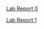 [Lab Report 0](https://ssgadient.github.io/CSE15L/lab-0/lab-report-0-week-0.html)

[Lab Report 1](https://ssgadient.github.io/CSE15L/lab-1/lab-report-1-week-1.html)